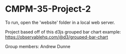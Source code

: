 # CMPM-35-Project-2

To run, open the 'website' folder in a local web server.

Project based off of this d3js grouped bar chart example: https://observablehq.com/@d3/grouped-bar-chart

Group members: Andrew Dunne
